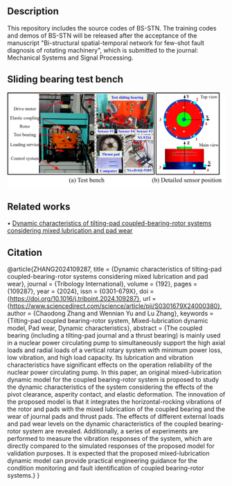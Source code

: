 ## **Description**

This repository includes the source codes of BS-STN.
The training codes and demos of BS-STN will be released after the acceptance of the manuscript "Bi-structural spatial-temporal network for few-shot fault
diagnosis of rotating machinery", which is submitted to the journal: Mechanical Systems and Signal Processing.

## **Sliding bearing test bench**

![image](https://github.com/CQU-ZixuChen/BS-STN/blob/main/SlidingBearingTestBench.png)


## **Related works**

$\bullet$ [Dynamic characteristics of tilting-pad coupled-bearing-rotor systems considering mixed lubrication and pad wear](https://www.sciencedirect.com/science/article/abs/pii/S0301679X24000380)

## **Citation**

@article{ZHANG2024109287,
title = {Dynamic characteristics of tilting-pad coupled-bearing-rotor systems considering mixed lubrication and pad wear},
journal = {Tribology International},
volume = {192},
pages = {109287},
year = {2024},
issn = {0301-679X},
doi = {https://doi.org/10.1016/j.triboint.2024.109287},
url = {https://www.sciencedirect.com/science/article/pii/S0301679X24000380},
author = {Chaodong Zhang and Wennian Yu and Lu Zhang},
keywords = {Tilting-pad coupled bearing-rotor system, Mixed-lubrication dynamic model, Pad wear, Dynamic characteristics},
abstract = {The coupled bearing (including a tilting-pad journal and a thrust bearing) is mainly used in a nuclear power circulating pump to simultaneously support the high axial loads and radial loads of a vertical rotary system with minimum power loss, low vibration, and high load capacity. Its lubrication and vibration characteristics have significant effects on the operation reliability of the nuclear power circulating pump. In this paper, an original mixed-lubrication dynamic model for the coupled bearing-rotor system is proposed to study the dynamic characteristics of the system considering the effects of the pivot clearance, asperity contact, and elastic deformation. The innovation of the proposed model is that it integrates the horizontal-rocking vibrations of the rotor and pads with the mixed lubrication of the coupled bearing and the wear of journal pads and thrust pads. The effects of different external loads and pad wear levels on the dynamic characteristics of the coupled bearing-rotor system are revealed. Additionally, a series of experiments are performed to measure the vibration responses of the system, which are directly compared to the simulated responses of the proposed model for validation purposes. It is expected that the proposed mixed-lubrication dynamic model can provide practical engineering guidance for the condition monitoring and fault identification of coupled bearing-rotor systems.}
}

